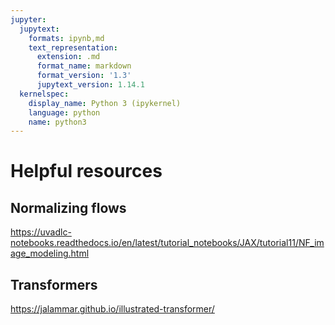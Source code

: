 ```yaml
---
jupyter:
  jupytext:
    formats: ipynb,md
    text_representation:
      extension: .md
      format_name: markdown
      format_version: '1.3'
      jupytext_version: 1.14.1
  kernelspec:
    display_name: Python 3 (ipykernel)
    language: python
    name: python3
---
```


# Helpful resources


## Normalizing flows


https://uvadlc-notebooks.readthedocs.io/en/latest/tutorial_notebooks/JAX/tutorial11/NF_image_modeling.html


## Transformers


https://jalammar.github.io/illustrated-transformer/

```python

```
